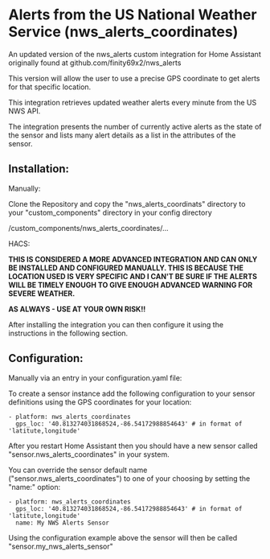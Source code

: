 # Alerts from the US National Weather Service (nws_alerts_coordinates)

An updated version of the nws_alerts custom integration for Home Assistant originally found at github.com/finity69x2/nws_alerts

This version will allow the user to use a precise GPS coordinate to get alerts for that specific location.

This integration retrieves updated weather alerts every minute from the US NWS API.

The integration presents the number of currently active alerts as the state of the sensor and lists many alert details as a list in the attributes of the sensor.

## Installation:

Manually:

Clone the Repository and copy the "nws_alerts_coordinats" directory to your "custom_components" directory in your config directory

<config directory>/custom_components/nws_alerts_coordinates/...

HACS:

**THIS IS CONSIDERED A MORE ADVANCED INTEGRATION AND CAN ONLY BE INSTALLED AND CONFIGURED MANUALLY. THIS IS BECAUSE THE LOCATION USED IS VERY SPECIFIC AND I CAN'T BE SURE IF THE ALERTS WILL BE TIMELY ENOUGH TO GIVE ENOUGH ADVANCED WARNING FOR SEVERE WEATHER.**
  
**AS ALWAYS - USE AT YOUR OWN RISK!!**
  
After installing the integration you can then configure it using the instructions in the following section.

## Configuration:

Manually via an entry in your configuration.yaml file:

To create a sensor instance add the following configuration to your sensor definitions using the GPS coordinates for your location:

```
- platform: nws_alerts_coordinates
  gps_loc: '40.813274031868524,-86.54172988854643' # in format of 'latitute,longitude'
```
  
After you restart Home Assistant then you should have a new sensor called "sensor.nws_alerts_coordinates" in your system.

You can override the sensor default name ("sensor.nws_alerts_coordinates") to one of your choosing by setting the "name:" option:

```
- platform: nws_alerts_coordinates
  gps_loc: '40.813274031868524,-86.54172988854643' # in format of 'latitute,longitude'
  name: My NWS Alerts Sensor
```
  
Using the configuration example above the sensor will then be called "sensor.my_nws_alerts_sensor"
